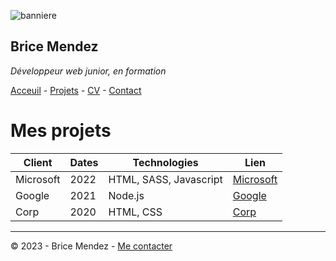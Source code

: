 ![banniere](https://www.studyrama.com/sites/default/files/inline-images/migrate/35/22985.jpg)

## Brice Mendez

*Développeur web junior, en formation*

[Acceuil](README.md) - [Projets](projets.md) - [CV](CV.md) - [Contact](Contatc.md)

# Mes projets

| Client | Dates | Technologies | Lien |
| ------- | --------- | --------- | ----------- |
| Microsoft | 2022 | HTML, SASS, Javascript | [Microsoft]() |
| Google | 2021 | Node.js | [Google]() |
| Corp | 2020 | HTML, CSS | [Corp]() |

---
© 2023 - Brice Mendez - [Me contacter](Contact.md)